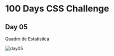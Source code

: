 # 100 Days CSS Challenge
## Day 05
Quadro de Estatística

![day05](https://user-images.githubusercontent.com/93830634/192550400-9d3c4ed8-21c2-4206-a159-5b91c5120544.png)
